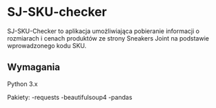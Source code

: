 # SJ-SKU-checker

SJ-SKU-Checker to aplikacja umożliwiająca pobieranie informacji o rozmiarach i cenach produktów ze strony Sneakers Joint na podstawie wprowadzonego kodu SKU.

## Wymagania
Python 3.x

Pakiety:
-requests
-beautifulsoup4
-pandas

